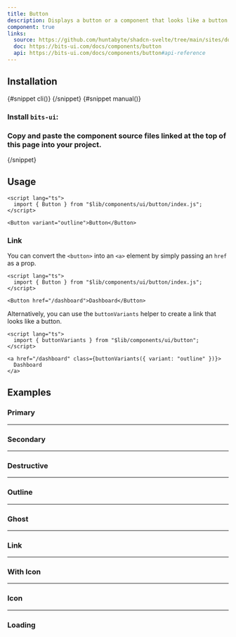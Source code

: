 ```yaml
---
title: Button
description: Displays a button or a component that looks like a button.
component: true
links:
  source: https://github.com/huntabyte/shadcn-svelte/tree/main/sites/docs/src/lib/registry/ui/button
  doc: https://bits-ui.com/docs/components/button
  api: https://bits-ui.com/docs/components/button#api-reference
---
```


<script>
  import { ComponentPreview, PMAddComp, PMInstall, Steps, Step, InstallTabs } from '$lib/components/docs';
</script>

<ComponentPreview name="button-demo">

<div></div>

</ComponentPreview>

## Installation

<InstallTabs>
{#snippet cli()}
<PMAddComp name="button" />
{/snippet}
{#snippet manual()}
<Steps>

### Install `bits-ui`:

<PMInstall command="bits-ui -D" />

### Copy and paste the component source files linked at the top of this page into your project.

</Steps>
{/snippet}
</InstallTabs>

## Usage

```svelte
<script lang="ts">
  import { Button } from "$lib/components/ui/button/index.js";
</script>
```

```svelte
<Button variant="outline">Button</Button>
```

### Link

You can convert the `<button>` into an `<a>` element by simply passing an `href` as a prop.

```svelte
<script lang="ts">
  import { Button } from "$lib/components/ui/button/index.js";
</script>

<Button href="/dashboard">Dashboard</Button>
```

Alternatively, you can use the `buttonVariants` helper to create a link that looks like a button.

```svelte
<script lang="ts">
  import { buttonVariants } from "$lib/components/ui/button";
</script>

<a href="/dashboard" class={buttonVariants({ variant: "outline" })}>
  Dashboard
</a>
```

## Examples

### Primary

<ComponentPreview name="button-demo">

<div></div>

</ComponentPreview>

---

### Secondary

<ComponentPreview name="button-secondary">

<div></div>

</ComponentPreview>

---

### Destructive

<ComponentPreview name="button-destructive">

<div></div>

</ComponentPreview>

---

### Outline

<ComponentPreview name="button-outline">

<div></div>

</ComponentPreview>

---

### Ghost

<ComponentPreview name="button-ghost">

<div></div>

</ComponentPreview>

---

### Link

<ComponentPreview name="button-link">

<div></div>

</ComponentPreview>

---

### With Icon

<ComponentPreview name="button-with-icon">

<div></div>

</ComponentPreview>

---

### Icon

<ComponentPreview name="button-icon">

<div></div>

</ComponentPreview>

---

### Loading

<ComponentPreview name="button-loading">

<div></div>

</ComponentPreview>
